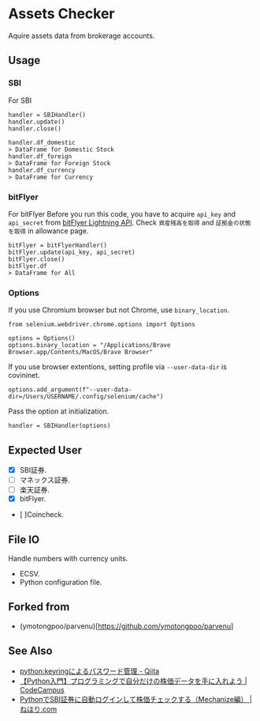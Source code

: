 # Assets Checker
Aquire assets data from brokerage accounts.

## Usage
### SBI
For SBI
```
handler = SBIHandler()
handler.update()
handler.close()

handler.df_domestic
> DataFrame for Domestic Stock
handler.df_foreign
> DataFrame for Foreign Stock
handler.df_currency
> DataFrame for Currency
```

### bitFlyer
For bitFlyer
Before you run this code, you have to acquire `api_key` and `api_secret` from [bitFlyer Lightning API](https://lightning.bitflyer.com/docs?lang=ja&_gl=1*t1rrjv*_ga*NzU1MzkzODkzLjE2NDg3OTU3MTg.*_ga_3VYMQNCVSM*MTY0OTc1Njc5OC40LjEuMTY0OTc1ODI0OS41MA..).
Check `資産残高を取得` and `証拠金の状態を取得` in allowance page.
```
bitFlyer = bitFlyerHandler()
bitFlyer.update(api_key, api_secret)
bitFlyer.close()
bitFlyer.df
> DataFrame for All
```

### Options
If you use Chromium browser but not Chrome, use `binary_location`.
```
from selenium.webdriver.chrome.options import Options

options = Options()
options.binary_location = "/Applications/Brave Browser.app/Contents/MacOS/Brave Browser"
```

If you use browser extentions, setting profile via `--user-data-dir` is covininet.
```
options.add_argument(f"--user-data-dir=/Users/USERNAME/.config/selenium/cache")
```

Pass the option at initialization.
```
handler = SBIHandler(options)
```

## Expected User
* [x] SBI証券.
* [ ] マネックス証券.
* [ ] 楽天証券.
* [x] bitFlyer.
* [ ]Coincheck.

## File IO
Handle numbers with currency units.

* ECSV.
* Python configuration file.

## Forked from
* (ymotongpoo/parvenu)[https://github.com/ymotongpoo/parvenu]

## See Also
* [python:keyringによるパスワード管理 - Qiita](https://qiita.com/hidelafoglia/items/cf84870dd7939524e3e9)
* [【Python入門】プログラミングで自分だけの株価データを手に入れよう | CodeCampus](https://blog.codecamp.jp/programming-python-stockprice)
* [PythonでSBI証券に自動ログインして株価チェックする（Mechanize編） | ねほり.com](https://nehori.com/nikki/2020/08/25/post-18003/)
